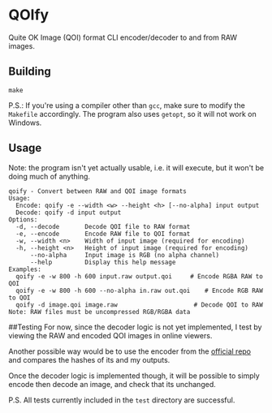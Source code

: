 # QOIfy

Quite OK Image (QOI) format CLI encoder/decoder to and from RAW images.

## Building
```
make
```
P.S.: If you're using a compiler other than `gcc`, make sure to modify the `Makefile` accordingly. The program also uses `getopt`, so it will not work on Windows.

## Usage
Note: the program isn't yet actually usable, i.e. it will execute, but it won't be doing much of anything.

```
qoify - Convert between RAW and QOI image formats
Usage:
  Encode: qoify -e --width <w> --height <h> [--no-alpha] input output
  Decode: qoify -d input output
Options:
  -d, --decode       Decode QOI file to RAW format
  -e, --encode       Encode RAW file to QOI format
  -w, --width <n>    Width of input image (required for encoding)
  -h, --height <n>   Height of input image (required for encoding)
      --no-alpha     Input image is RGB (no alpha channel)
      --help         Display this help message
Examples:
  qoify -e -w 800 -h 600 input.raw output.qoi     # Encode RGBA RAW to QOI
  qoify -e -w 800 -h 600 --no-alpha in.raw out.qoi    # Encode RGB RAW to QOI
  qoify -d image.qoi image.raw                     # Decode QOI to RAW
Note: RAW files must be uncompressed RGB/RGBA data
```

##Testing
For now, since the decoder logic is not yet implemented, I test by viewing the RAW and encoded QOI images in online viewers.

Another possible way would be to use the encoder from the [official repo](https://github.com/phoboslab/qoi) and compares the hashes of its and my outputs.

Once the decoder logic is implemented though, it will be possible to simply encode then decode an image, and check that its unchanged.

P.S. All tests currently included in the `test` directory are successful. 
